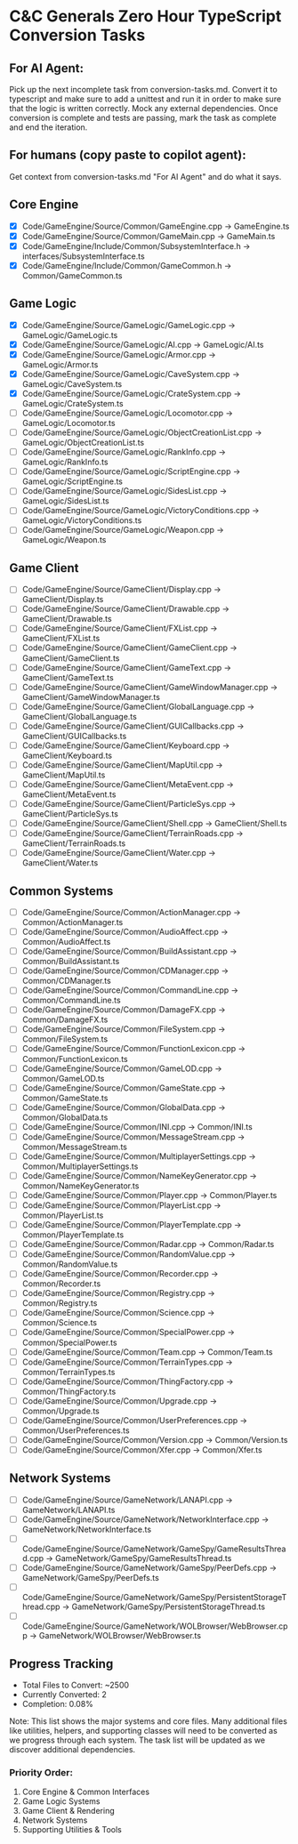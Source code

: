 # C&C Generals Zero Hour TypeScript Conversion Tasks
## For AI Agent:
Pick up the next incomplete task from conversion-tasks.md. Convert it to typescript and make sure to add a unittest and run it in order to make sure that the logic is written correctly. Mock any external dependencies.
Once conversion is complete and tests are passing, mark the task as complete and end the iteration.

## For humans (copy paste to copilot agent):
Get context from conversion-tasks.md "For AI Agent" and do what it says.

## Core Engine
- [x] Code/GameEngine/Source/Common/GameEngine.cpp -> GameEngine.ts
- [x] Code/GameEngine/Source/Common/GameMain.cpp -> GameMain.ts 
- [x] Code/GameEngine/Include/Common/SubsystemInterface.h -> interfaces/SubsystemInterface.ts
- [x] Code/GameEngine/Include/Common/GameCommon.h -> Common/GameCommon.ts

## Game Logic
- [x] Code/GameEngine/Source/GameLogic/GameLogic.cpp -> GameLogic/GameLogic.ts
- [x] Code/GameEngine/Source/GameLogic/AI.cpp -> GameLogic/AI.ts
- [x] Code/GameEngine/Source/GameLogic/Armor.cpp -> GameLogic/Armor.ts
- [x] Code/GameEngine/Source/GameLogic/CaveSystem.cpp -> GameLogic/CaveSystem.ts
- [x] Code/GameEngine/Source/GameLogic/CrateSystem.cpp -> GameLogic/CrateSystem.ts
- [ ] Code/GameEngine/Source/GameLogic/Locomotor.cpp -> GameLogic/Locomotor.ts
- [ ] Code/GameEngine/Source/GameLogic/ObjectCreationList.cpp -> GameLogic/ObjectCreationList.ts
- [ ] Code/GameEngine/Source/GameLogic/RankInfo.cpp -> GameLogic/RankInfo.ts
- [ ] Code/GameEngine/Source/GameLogic/ScriptEngine.cpp -> GameLogic/ScriptEngine.ts
- [ ] Code/GameEngine/Source/GameLogic/SidesList.cpp -> GameLogic/SidesList.ts
- [ ] Code/GameEngine/Source/GameLogic/VictoryConditions.cpp -> GameLogic/VictoryConditions.ts
- [ ] Code/GameEngine/Source/GameLogic/Weapon.cpp -> GameLogic/Weapon.ts

## Game Client
- [ ] Code/GameEngine/Source/GameClient/Display.cpp -> GameClient/Display.ts
- [ ] Code/GameEngine/Source/GameClient/Drawable.cpp -> GameClient/Drawable.ts
- [ ] Code/GameEngine/Source/GameClient/FXList.cpp -> GameClient/FXList.ts
- [ ] Code/GameEngine/Source/GameClient/GameClient.cpp -> GameClient/GameClient.ts
- [ ] Code/GameEngine/Source/GameClient/GameText.cpp -> GameClient/GameText.ts
- [ ] Code/GameEngine/Source/GameClient/GameWindowManager.cpp -> GameClient/GameWindowManager.ts
- [ ] Code/GameEngine/Source/GameClient/GlobalLanguage.cpp -> GameClient/GlobalLanguage.ts
- [ ] Code/GameEngine/Source/GameClient/GUICallbacks.cpp -> GameClient/GUICallbacks.ts
- [ ] Code/GameEngine/Source/GameClient/Keyboard.cpp -> GameClient/Keyboard.ts
- [ ] Code/GameEngine/Source/GameClient/MapUtil.cpp -> GameClient/MapUtil.ts
- [ ] Code/GameEngine/Source/GameClient/MetaEvent.cpp -> GameClient/MetaEvent.ts
- [ ] Code/GameEngine/Source/GameClient/ParticleSys.cpp -> GameClient/ParticleSys.ts
- [ ] Code/GameEngine/Source/GameClient/Shell.cpp -> GameClient/Shell.ts
- [ ] Code/GameEngine/Source/GameClient/TerrainRoads.cpp -> GameClient/TerrainRoads.ts
- [ ] Code/GameEngine/Source/GameClient/Water.cpp -> GameClient/Water.ts

## Common Systems
- [ ] Code/GameEngine/Source/Common/ActionManager.cpp -> Common/ActionManager.ts
- [ ] Code/GameEngine/Source/Common/AudioAffect.cpp -> Common/AudioAffect.ts
- [ ] Code/GameEngine/Source/Common/BuildAssistant.cpp -> Common/BuildAssistant.ts
- [ ] Code/GameEngine/Source/Common/CDManager.cpp -> Common/CDManager.ts
- [ ] Code/GameEngine/Source/Common/CommandLine.cpp -> Common/CommandLine.ts
- [ ] Code/GameEngine/Source/Common/DamageFX.cpp -> Common/DamageFX.ts
- [ ] Code/GameEngine/Source/Common/FileSystem.cpp -> Common/FileSystem.ts
- [ ] Code/GameEngine/Source/Common/FunctionLexicon.cpp -> Common/FunctionLexicon.ts
- [ ] Code/GameEngine/Source/Common/GameLOD.cpp -> Common/GameLOD.ts
- [ ] Code/GameEngine/Source/Common/GameState.cpp -> Common/GameState.ts
- [ ] Code/GameEngine/Source/Common/GlobalData.cpp -> Common/GlobalData.ts
- [ ] Code/GameEngine/Source/Common/INI.cpp -> Common/INI.ts
- [ ] Code/GameEngine/Source/Common/MessageStream.cpp -> Common/MessageStream.ts
- [ ] Code/GameEngine/Source/Common/MultiplayerSettings.cpp -> Common/MultiplayerSettings.ts
- [ ] Code/GameEngine/Source/Common/NameKeyGenerator.cpp -> Common/NameKeyGenerator.ts
- [ ] Code/GameEngine/Source/Common/Player.cpp -> Common/Player.ts
- [ ] Code/GameEngine/Source/Common/PlayerList.cpp -> Common/PlayerList.ts
- [ ] Code/GameEngine/Source/Common/PlayerTemplate.cpp -> Common/PlayerTemplate.ts
- [ ] Code/GameEngine/Source/Common/Radar.cpp -> Common/Radar.ts
- [ ] Code/GameEngine/Source/Common/RandomValue.cpp -> Common/RandomValue.ts
- [ ] Code/GameEngine/Source/Common/Recorder.cpp -> Common/Recorder.ts
- [ ] Code/GameEngine/Source/Common/Registry.cpp -> Common/Registry.ts
- [ ] Code/GameEngine/Source/Common/Science.cpp -> Common/Science.ts
- [ ] Code/GameEngine/Source/Common/SpecialPower.cpp -> Common/SpecialPower.ts
- [ ] Code/GameEngine/Source/Common/Team.cpp -> Common/Team.ts
- [ ] Code/GameEngine/Source/Common/TerrainTypes.cpp -> Common/TerrainTypes.ts
- [ ] Code/GameEngine/Source/Common/ThingFactory.cpp -> Common/ThingFactory.ts
- [ ] Code/GameEngine/Source/Common/Upgrade.cpp -> Common/Upgrade.ts
- [ ] Code/GameEngine/Source/Common/UserPreferences.cpp -> Common/UserPreferences.ts
- [ ] Code/GameEngine/Source/Common/Version.cpp -> Common/Version.ts
- [ ] Code/GameEngine/Source/Common/Xfer.cpp -> Common/Xfer.ts

## Network Systems
- [ ] Code/GameEngine/Source/GameNetwork/LANAPI.cpp -> GameNetwork/LANAPI.ts
- [ ] Code/GameEngine/Source/GameNetwork/NetworkInterface.cpp -> GameNetwork/NetworkInterface.ts
- [ ] Code/GameEngine/Source/GameNetwork/GameSpy/GameResultsThread.cpp -> GameNetwork/GameSpy/GameResultsThread.ts
- [ ] Code/GameEngine/Source/GameNetwork/GameSpy/PeerDefs.cpp -> GameNetwork/GameSpy/PeerDefs.ts
- [ ] Code/GameEngine/Source/GameNetwork/GameSpy/PersistentStorageThread.cpp -> GameNetwork/GameSpy/PersistentStorageThread.ts
- [ ] Code/GameEngine/Source/GameNetwork/WOLBrowser/WebBrowser.cpp -> GameNetwork/WOLBrowser/WebBrowser.ts

## Progress Tracking
- Total Files to Convert: ~2500
- Currently Converted: 2
- Completion: 0.08%

Note: This list shows the major systems and core files. Many additional files like utilities, helpers, and supporting classes will need to be converted as we progress through each system. The task list will be updated as we discover additional dependencies.

### Priority Order:
1. Core Engine & Common Interfaces
2. Game Logic Systems
3. Game Client & Rendering
4. Network Systems
5. Supporting Utilities & Tools